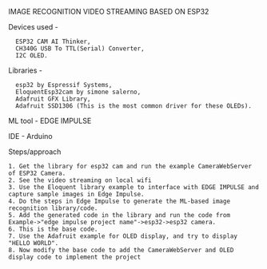 IMAGE RECOGNITION VIDEO STREAMING BASED ON ESP32

Devices used - 

      ESP32 CAM AI Thinker, 
      CH340G USB To TTL(Serial) Converter, 
      I2C OLED.

Libraries - 

      esp32 by Espressif Systems, 
      EloquentEsp32cam by simone salerno, 
      Adafruit GFX Library, 
      Adafruit SSD1306 (This is the most common driver for these OLEDs).

ML tool - EDGE IMPULSE

IDE - Arduino

Steps/approach

    1. Get the library for esp32 cam and run the example CameraWebServer of ESP32 Camera.
    2. See the video streaming on local wifi
    3. Use the Eloquent library example to interface with EDGE IMPULSE and capture sample images in Edge Impulse.
    4. Do the steps in Edge Impulse to generate the ML-based image recognition library/code.
    5. Add the generated code in the library and run the code from Example->"edge impulse project name"->esp32->esp32 camera.
    6. This is the base code.
    7. Use the Adafruit example for OLED display, and try to display "HELLO WORLD".
    8. Now modify the base code to add the CameraWebServer and OLED display code to implement the project
